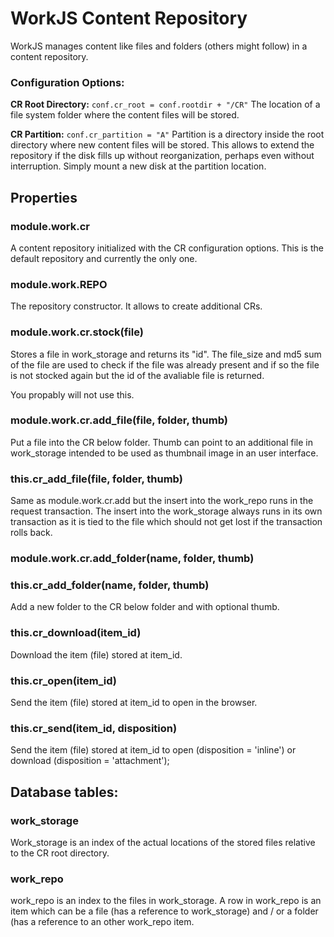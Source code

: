 # WorkJS Content Repository

WorkJS manages content like files and folders (others might follow) in a content repository.

### Configuration Options:

**CR Root Directory:** `conf.cr_root = conf.rootdir + "/CR"`
The location of a file system folder where the content files will be stored.

**CR Partition:** `conf.cr_partition = "A"`
Partition is a directory inside the root directory where new content files will be stored.
This allows to extend the repository if the disk fills up without reorganization, 
perhaps even without interruption. Simply mount a new disk at the partition location.

## Properties

### module.work.cr
A content repository initialized with the CR configuration options.
This is the default repository and currently the only one.

### module.work.REPO
The repository constructor. It allows to create additional CRs.

### module.work.cr.stock(file)
Stores a file in work_storage and returns its "id". The file_size and md5 sum of the file are 
used to check if the file was already present and if so the file is not stocked again but the id 
of the avaliable file is returned.

You propably will not use this.

### module.work.cr.add_file(file, folder, thumb)
Put a file into the CR below folder. Thumb can point to an additional file in work_storage 
intended to be used as thumbnail image in an user interface.

### this.cr_add_file(file, folder, thumb)
Same as module.work.cr.add but the insert into the work_repo runs in the request transaction.
The insert into the work_storage always runs in its own transaction as it is tied to the file
which should not get lost if the transaction rolls back.

### module.work.cr.add_folder(name, folder, thumb)
### this.cr_add_folder(name, folder, thumb)
Add a new folder to the CR below folder and with optional thumb.

### this.cr_download(item_id)
Download the item (file) stored at item_id.

### this.cr_open(item_id)
Send the item (file) stored at item_id to open in the browser.

### this.cr_send(item_id, disposition)
Send the item (file) stored at item_id to open (disposition = 'inline') or download (disposition = 'attachment');

## Database tables:

### work_storage
Work_storage is an index of the actual locations of the stored files relative to the CR root directory.

### work_repo
work_repo is an index to the files in work_storage. A row in work_repo is an item which can be a file 
(has a reference to work_storage) and / or a folder (has a reference to an other work_repo item.

